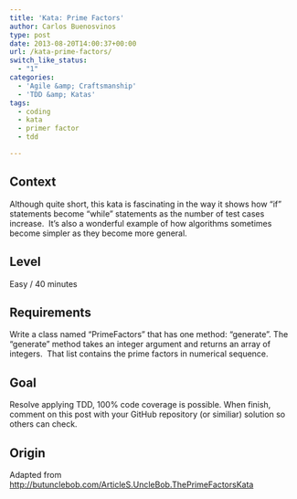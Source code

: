 ```yaml
---
title: 'Kata: Prime Factors'
author: Carlos Buenosvinos
type: post
date: 2013-08-20T14:00:37+00:00
url: /kata-prime-factors/
switch_like_status:
  - "1"
categories:
  - 'Agile &amp; Craftsmanship'
  - 'TDD &amp; Katas'
tags:
  - coding
  - kata
  - primer factor
  - tdd

---
```

## Context

Although quite short, this kata is fascinating in the way it shows how &#8220;if&#8221; statements become &#8220;while&#8221; statements as the number of test cases increase.  It’s also a wonderful example of how algorithms sometimes become simpler as they become more general.

## Level

Easy / 40 minutes

<!--more-->

## Requirements

<div>
  Write a class named “PrimeFactors” that has one method: &#8220;generate&#8221;. The &#8220;generate&#8221; method takes an integer argument and returns an array of integers.  That list contains the prime factors in numerical sequence.
</div>

<div>
  <h2>
    Goal
  </h2>
  
  <p>
    Resolve applying TDD, 100% code coverage is possible. When finish, comment on this post with your GitHub repository (or similiar) solution so others can check.
  </p>
  
  <h2>
    Origin
  </h2>
  
  <p>
    Adapted from <a href="http://butunclebob.com/ArticleS.UncleBob.ThePrimeFactorsKata" target="_blank">http://butunclebob.com/ArticleS.UncleBob.ThePrimeFactorsKata</a>
  </p>
</div>